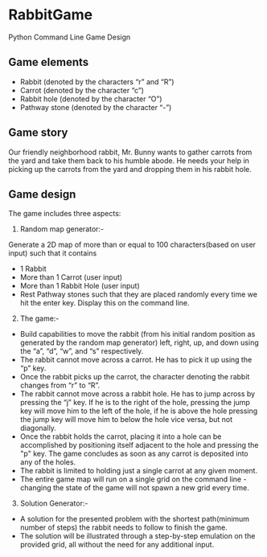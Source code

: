 # RabbitGame
Python Command Line Game Design

## Game elements

- Rabbit (denoted by the characters “r” and “R”)
- Carrot (denoted by the character “c”)
- Rabbit hole (denoted by the character “O”)
- Pathway stone (denoted by the character “-”)
  
## Game story

Our friendly neighborhood rabbit, Mr. Bunny wants to gather carrots from the yard and
take them back to his humble abode. He needs your help in picking up the carrots from the yard
and dropping them in his rabbit hole.

## Game design

The game includes three aspects:

1. Random map generator:-
   
Generate a 2D map of more than or equal to 100 characters(based on user
input) such that it contains
- 1 Rabbit
- More than 1 Carrot (user input)
- More than 1 Rabbit Hole (user input)
- Rest Pathway stones
such that they are placed randomly every time we hit the enter key. Display this
on the command line.

2. The game:-
   
- Build capabilities to move the rabbit (from his initial random position as
generated by the random map generator) left, right, up, and down using the “a”, “d”, “w”, and “s”  respectively.
- The rabbit cannot move across a carrot. He has to pick it up using the “p”
key.
- Once the rabbit picks up the carrot, the character denoting the rabbit
changes from “r” to “R”.
- The rabbit cannot move across a rabbit hole. He has to jump across by
pressing the “j” key. If he is to the right of the hole, pressing the jump key
will move him to the left of the hole, if he is above the hole pressing the jump
key will move him to below the hole vice versa, but not diagonally.
- Once the rabbit holds the carrot, placing it into a hole can be
accomplished by positioning itself adjacent to the hole and pressing the
"p" key. The game concludes as soon as any carrot is deposited into any
of the holes.
- The rabbit is limited to holding just a single carrot at any given moment.
- The entire game map will run on a single grid on the command line -
changing the state of the game will not spawn a new grid every time.

3. Solution Generator:-
   
- A solution for the presented problem with the shortest
path(minimum number of steps) the rabbit needs to follow to finish the
game.
- The solution will be illustrated through a step-by-step emulation on the provided
grid, all without the need for any additional input.

